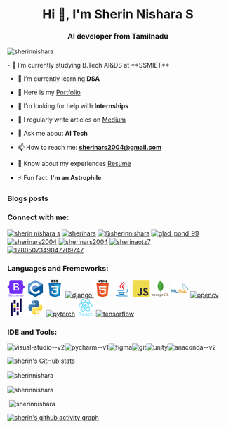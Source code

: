 <h1 align="center">Hi 👋, I'm Sherin Nishara S</h1>
<h3 align="center">AI developer from Tamilnadu</h3>
<p align="left"> <img src="https://github.com/user-attachments/assets/c9295fa5-593e-45ba-a9db-179687ce84a7" width="300" alt="sherinnishara" /> </p>
- 🔭 I’m currently studying B.Tech AI&DS at **SSMIET**

- 🌱 I’m currently learning **DSA**

- 👯 Here is my [Portfolio](https://portfolio-60032739988.development.catalystserverless.in/app/index.html)

- 🤝 I’m looking for help with **Internships**

- 📝 I regularly write articles on [Medium](https://medium.com/@sherinars2004/web-scraping-a-no-coding-approach-8e26772630e5)

- 💬 Ask me about **AI Tech**

- 📫 How to reach me: **sherinars2004@gmail.com**

- 📄 Know about my experiences [Resume](https://docs.google.com/document/d/1P5oNr-Tb9A6F19XW6MlqxMbbsrXuV4WLGRLOKe5K6Fs/edit?usp=sharing)

- ⚡ Fun fact: **I'm an Astrophile**


### Blogs posts
<!-- BLOG-POST-LIST:START -->
<!-- BLOG-POST-LIST:END -->

<h3 align="left">Connect with me:</h3>
<p align="left">
<a href="https://linkedin.com/in/sherin nishara s" target="blank"><img align="center" src="https://raw.githubusercontent.com/rahuldkjain/github-profile-readme-generator/master/src/images/icons/Social/linked-in-alt.svg" alt="sherin nishara s" height="30" width="40" /></a>
<a href="https://kaggle.com/sherinars" target="blank"><img align="center" src="https://raw.githubusercontent.com/rahuldkjain/github-profile-readme-generator/master/src/images/icons/Social/kaggle.svg" alt="sherinars" height="30" width="40" /></a>
<a href="https://medium.com/@sherinnishara" target="blank"><img align="center" src="https://raw.githubusercontent.com/rahuldkjain/github-profile-readme-generator/master/src/images/icons/Social/medium.svg" alt="@sherinnishara" height="30" width="40" /></a>
<a href="https://www.codechef.com/users/glad_pond_99" target="blank"><img align="center" src="https://cdn.jsdelivr.net/npm/simple-icons@3.1.0/icons/codechef.svg" alt="glad_pond_99" height="30" width="40" /></a>
<a href="https://www.hackerrank.com/sherinars2004" target="blank"><img align="center" src="https://raw.githubusercontent.com/rahuldkjain/github-profile-readme-generator/master/src/images/icons/Social/hackerrank.svg" alt="sherinars2004" height="30" width="40" /></a>
<a href="https://www.leetcode.com/sherinars2004" target="blank"><img align="center" src="https://raw.githubusercontent.com/rahuldkjain/github-profile-readme-generator/master/src/images/icons/Social/leet-code.svg" alt="sherinars2004" height="30" width="40" /></a>
<a href="https://auth.geeksforgeeks.org/user/sherinaotz7" target="blank"><img align="center" src="https://raw.githubusercontent.com/rahuldkjain/github-profile-readme-generator/master/src/images/icons/Social/geeks-for-geeks.svg" alt="sherinaotz7" height="30" width="40" /></a>
<a href="https://discord.gg/1280507349047709747" target="blank"><img align="center" src="https://raw.githubusercontent.com/rahuldkjain/github-profile-readme-generator/master/src/images/icons/Social/discord.svg" alt="1280507349047709747" height="30" width="40" /></a>
</p>

<h3 align="left">Languages and Fremeworks:</h3>
<p align="left"> 
<a href="https://getbootstrap.com" target="_blank" rel="noreferrer"> <img src="https://raw.githubusercontent.com/devicons/devicon/master/icons/bootstrap/bootstrap-plain-wordmark.svg" alt="bootstrap" width="40" height="40"/></a> 
<a href="https://www.cprogramming.com/" target="_blank" rel="noreferrer"> <img src="https://raw.githubusercontent.com/devicons/devicon/master/icons/c/c-original.svg" alt="c" width="40" height="40"/></a> 
<a href="https://www.w3schools.com/css/" target="_blank" rel="noreferrer"> <img src="https://raw.githubusercontent.com/devicons/devicon/master/icons/css3/css3-original-wordmark.svg" alt="css3" width="40" height="40"/></a> 
<a href="https://www.djangoproject.com/" target="_blank" rel="noreferrer"> <img src="https://cdn.worldvectorlogo.com/logos/django.svg" alt="django" width="40" height="40"/> </a> 
<a href="https://www.w3.org/html/" target="_blank" rel="noreferrer"> <img src="https://raw.githubusercontent.com/devicons/devicon/master/icons/html5/html5-original-wordmark.svg" alt="html5" width="40" height="40"/></a> 
<a href="https://www.java.com" target="_blank" rel="noreferrer"> <img src="https://raw.githubusercontent.com/devicons/devicon/master/icons/java/java-original.svg" alt="java" width="40" height="40"/></a> 
<a href="https://developer.mozilla.org/en-US/docs/Web/JavaScript" target="_blank" rel="noreferrer"><img src="https://raw.githubusercontent.com/devicons/devicon/master/icons/javascript/javascript-original.svg" alt="javascript" width="40" height="40"/></a> 
<a href="https://www.mongodb.com/" target="_blank" rel="noreferrer"><img src="https://raw.githubusercontent.com/devicons/devicon/master/icons/mongodb/mongodb-original-wordmark.svg" alt="mongodb" width="40" height="40"/></a> 
<a href="https://www.mysql.com/" target="_blank" rel="noreferrer"><img src="https://raw.githubusercontent.com/devicons/devicon/master/icons/mysql/mysql-original-wordmark.svg" alt="mysql" width="40" height="40"/></a>  
<a href="https://opencv.org/" target="_blank" rel="noreferrer"><img src="https://www.vectorlogo.zone/logos/opencv/opencv-icon.svg" alt="opencv" width="40" height="40"/></a> 
<a href="https://pandas.pydata.org/" target="_blank" rel="noreferrer"><img src="https://raw.githubusercontent.com/devicons/devicon/2ae2a900d2f041da66e950e4d48052658d850630/icons/pandas/pandas-original.svg" alt="pandas" width="40" height="40"/></a> 
<a href="https://www.python.org" target="_blank" rel="noreferrer"><img src="https://raw.githubusercontent.com/devicons/devicon/master/icons/python/python-original.svg" alt="python" width="40" height="40"/></a> 
<a href="https://pytorch.org/" target="_blank" rel="noreferrer"><img src="https://www.vectorlogo.zone/logos/pytorch/pytorch-icon.svg" alt="pytorch" width="40" height="40"/></a> 
<a href="https://reactjs.org/" target="_blank" rel="noreferrer"><img src="https://raw.githubusercontent.com/devicons/devicon/master/icons/react/react-original-wordmark.svg" alt="react" width="40" height="40"/></a>
<a href="https://www.tensorflow.org" target="_blank" rel="noreferrer"><img src="https://www.vectorlogo.zone/logos/tensorflow/tensorflow-icon.svg" alt="tensorflow" width="40" height="40"/></a></p>
<h3 align="left">IDE and Tools:</h3>
<p align="left"> 
<img width="48" height="48" src="https://img.icons8.com/color/48/visual-studio--v2.png" alt="visual-studio--v2"/><img width="48" height="48" src="https://img.icons8.com/color/48/pycharm--v1.png" alt="pycharm--v1"/><img width="48" height="48" src="https://img.icons8.com/fluency/48/figma.png" alt="figma"/><img width="48" height="48" src="https://img.icons8.com/color/48/git.png" alt="git"/><img width="50" height="50" src="https://img.icons8.com/ios-filled/50/unity.png" alt="unity"/><img width="48" height="48" src="https://img.icons8.com/fluency/48/anaconda--v2.png" alt="anaconda--v2"/>
</p>

![sherin's GitHub stats](https://github-readme-stats.vercel.app/api?username=anuraghazra&show_icons=true&theme=radical)

<p><img align="center" src="https://github-readme-stats.vercel.app/api/top-langs?username=sherinnishara&show_icons=true&theme=synthwave&locale=en&layout=compact" alt="sherinnishara" /></p>

<p><img align="center" src="https://github-readme-streak-stats.herokuapp.com/?user=sherinnishara&" alt="sherinnishara" /></p>

<p>&nbsp;<img align="center" src="https://github-readme-stats.vercel.app/api?username=sherinnishara&show_icons=true&locale=en" alt="sherinnishara" /></p>

[![sherin's github activity graph](https://github-readme-activity-graph.vercel.app/graph?username=sherinnishara&bg_color=000000&color=ffffff&line=9e4c98&point=ff0088&area=true&hide_border=true)](https://github.com/ashutosh00710/github-readme-activity-graph)

